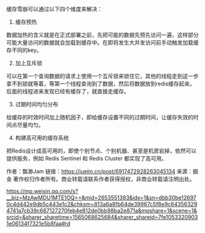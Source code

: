 缓存雪崩可以通过以下四个维度来解决：

1. 缓存预热

数据加热的含义就是在正式部署之前，先把可能的数据先预先访问一遍，这样部分可能大量访问的数据就会加载到缓存中。在即将发生大并发访问前手动触发加载缓存不同的key。

2. 加上互斥锁

可以在第一个查询数据的请求上使用一个互斥锁来锁住它，其他的线程走到这一步拿不到锁就等着，等第一个线程查询到了数据，然后将数据放到redis缓存起来。后面的线程进来发现已经有缓存了，就直接走缓存。

3. 过期时间均匀分布

给缓存的时效时间加上随机因子，即给缓存设置不同的过期时间，让缓存失效的时间点尽量均匀。

4. 构建高可用的缓存系统

把Redis设计成高可用的，即使个别节点、个别机器、甚至是机房宕掉，依然可以提供服务，例如 Redis Sentinel 和 Redis Cluster 都实现了高可用。

作者：飘渺Jam
链接：https://juejin.cn/post/6917472928263045134
来源：掘金
著作权归作者所有。商业转载请联系作者获得授权，非商业转载请注明出处。

https://mp.weixin.qq.com/s?__biz=MzAwMDU1MTE1OQ==&mid=2653551383&idx=1&sn=dbb30be126970c4d442e9db5c443e1c2&chksm=813a6a8fb64de39967c5f8e9c643563294741a7cb39c667127270feb4e812de0bb98ba2e871a&mpshare=1&scene=1&srcid=&sharer_sharetime=1565068625684&sharer_shareid=7fe10533209031e06134f7321e5b8faa#rd
